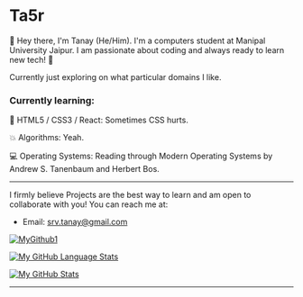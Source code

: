 # Ta5r

:wave: Hey there, I'm Tanay (He/Him). I'm a computers student at Manipal University Jaipur. I am passionate about coding and always ready to learn new tech! :robot:

Currently just exploring on what particular domains I like.

### Currently learning:

:floppy_disk: HTML5 / CSS3 / React: Sometimes CSS hurts.

<!-- :cloud: Cloud: Scale on all sides. -->

:boom: Algorithms: Yeah.

:computer: Operating Systems: Reading through Modern Operating Systems by Andrew S. Tanenbaum and Herbert Bos.

---

I firmly believe Projects are the best way to learn and am open to collaborate with you!
You can reach me at:
- Email: srv.tanay@gmail.com
<!-- - Twitter: https://twitter.com/d1vshar -->
<!-- - Discord: d1vshar#0302 -->


<!--
**l0llygag/l0llygag** is a ✨ _special_ ✨ repository because its `README.md` (this file) appears on your GitHub profile.

Here are some ideas to get you started:

- 🔭 I’m currently working on ...
- 🌱 I’m currently learning ...
- 👯 I’m looking to collaborate on ...
- 🤔 I’m looking for help with ...
- 💬 Ask me about ...
- 📫 How to reach me: ...
- 😄 Pronouns: ...
- ⚡ Fun fact: ...
-->




[![MyGithub1](https://github-readme-streak-stats.herokuapp.com/?user=Ta5r&theme=dark)]()

[![My GitHub Language Stats](https://github-readme-stats.vercel.app/api/top-langs/?username=Ta5r&langs_count=5&theme=tokyonight)]()

[![My GitHub Stats](https://github-readme-stats.vercel.app/api/?username=Ta5r&count_private=true&theme=tokyonight&showicons=true)]()
<hr>
 
